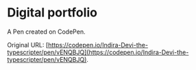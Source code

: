 # Digital portfolio 

A Pen created on CodePen.

Original URL: [https://codepen.io/Indira-Devi-the-typescripter/pen/vENQBJQ](https://codepen.io/Indira-Devi-the-typescripter/pen/vENQBJQ).

